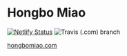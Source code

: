# Hongbo Miao

[![Netlify Status](https://api.netlify.com/api/v1/badges/13c2e544-91b2-4869-9ae1-bc97ff3108a4/deploy-status)](https://app.netlify.com/sites/hongbomiao/deploys) 
![Travis (.com) branch](https://img.shields.io/travis/com/hongbo-miao/hongbomiao.com/master)

[hongbomiao.com](https://hongbomiao.com/)
